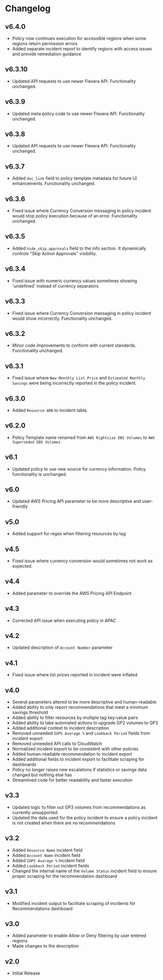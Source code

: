 # Changelog

## v6.4.0

- Policy now continues execution for accessible regions when some regions return permission errors
- Added separate incident report to identify regions with access issues and provide remediation guidance

## v6.3.10

- Updated API requests to use newer Flexera API. Functionality unchanged.

## v6.3.9

- Updated meta policy code to use newer Flexera API. Functionality unchanged.

## v6.3.8

- Updated API requests to use newer Flexera API. Functionality unchanged.

## v6.3.7

- Added `doc_link` field to policy template metadata for future UI enhancements. Functionality unchanged.

## v6.3.6

- Fixed issue where Currency Conversion messaging in policy incident would stop policy execution because of an error. Functionality unchanged.

## v6.3.5

- Added `hide_skip_approvals` field to the info section. It dynamically controls "Skip Action Approvals" visibility.

## v6.3.4

- Fixed issue with numeric currency values sometimes showing 'undefined' instead of currency separators

## v6.3.3

- Fixed issue where Currency Conversion messaging in policy incident would show incorrectly. Functionality unchanged.

## v6.3.2

- Minor code improvements to conform with current standards. Functionality unchanged.

## v6.3.1

- Fixed issue where `New Monthly List Price` and `Estimated Monthly Savings` were being incorrectly reported in the policy incident.

## v6.3.0

- Added `Resource ARN` to incident table.

## v6.2.0

- Policy Template name renamed from `AWS Rightsize EBS Volumes` to `AWS Superseded EBS Volumes`

## v6.1

- Updated policy to use new source for currency information. Policy functionality is unchanged.

## v6.0

- Updated AWS Pricing API parameter to be more descriptive and user-friendly

## v5.0

- Added support for regex when filtering resources by tag

## v4.5

- Fixed issue where currency conversion would sometimes not work as expected.

## v4.4

- Added parameter to override the AWS Pricing API Endpoint

## v4.3

- Corrected API issue when executing policy in APAC

## v4.2

- Updated description of `Account Number` parameter

## v4.1

- Fixed issue where list prices reported in incident were inflated

## v4.0

- Several parameters altered to be more descriptive and human-readable
- Added ability to only report recommendations that meet a minimum savings threshold
- Added ability to filter resources by multiple tag key:value pairs
- Added ability to take automated actions to upgrade GP2 volumes to GP3
- Added additional context to incident description
- Removed unneeded `IOPS Average %` and `Lookback Period` fields from incident export
- Removed unneeded API calls to CloudWatch
- Normalized incident export to be consistent with other policies
- Added human-readable recommendation to incident export
- Added additional fields to incident export to facilitate scraping for dashboards
- Policy no longer raises new escalations if statistics or savings data changed but nothing else has
- Streamlined code for better readability and faster execution

## v3.3

- Updated logic to filter out GP3 volumes from recommendations as currently unsupported.
- Updated the data used for the policy incident to ensure a policy incident is not created when there are no recommendations

## v3.2

- Added `Resource Name` incident field
- Added `Account Name` incident field
- Added `IOPS Average %` incident field
- Added `Lookback Period` incident fields
- Changed the internal name of the `Volume Status` incident field to ensure proper scraping for the recommendation dashboard

## v3.1

- Modified incident output to facilitate scraping of incidents for Recommendations dashboard

## v3.0

- Added parameter to enable Allow or Deny filtering by user entered regions
- Made changes to the description

## v2.0

- Initial Release

